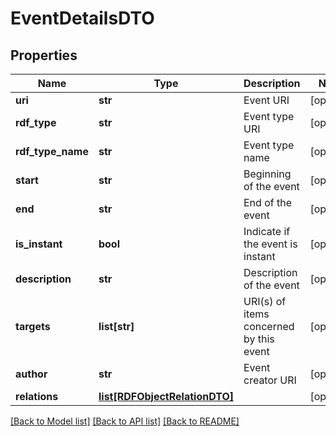 # EventDetailsDTO

## Properties
Name | Type | Description | Notes
------------ | ------------- | ------------- | -------------
**uri** | **str** | Event URI | [optional] 
**rdf_type** | **str** | Event type URI | [optional] 
**rdf_type_name** | **str** | Event type name | [optional] 
**start** | **str** | Beginning of the event | [optional] 
**end** | **str** | End of the event | [optional] 
**is_instant** | **bool** | Indicate if the event is instant | [optional] 
**description** | **str** | Description of the event | [optional] 
**targets** | **list[str]** | URI(s) of items concerned by this event | [optional] 
**author** | **str** | Event creator URI | [optional] 
**relations** | [**list[RDFObjectRelationDTO]**](RDFObjectRelationDTO.md) |  | [optional] 

[[Back to Model list]](../README.md#documentation-for-models) [[Back to API list]](../README.md#documentation-for-api-endpoints) [[Back to README]](../README.md)


